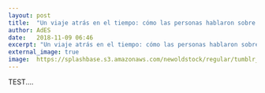 ```yaml
---
layout: post
title:  "Un viaje atrás en el tiempo: cómo las personas hablaron sobre los microservicios hace 20 años"
author: AdES
date:   2018-11-09 06:46
excerpt: "Un viaje atrás en el tiempo: cómo las personas hablaron sobre los microservicios hace 20 años"
external_image: true
image:  https://splashbase.s3.amazonaws.com/newoldstock/regular/tumblr_o2mhfipopj1sfie3io1_1280.jpg
---
```

TEST....
